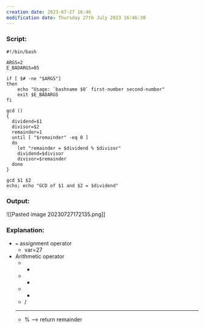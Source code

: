 ```yaml
---
creation date: 2023-07-27 16:46
modification date: Thursday 27th July 2023 16:46:30
---
```


### Script:[](https://tldp.org/LDP/abs/html/ops.html#GCD)

```
#!/bin/bash

ARGS=2
E_BADARGS=85

if [ $# -ne "$ARGS"]
then
    echo "Usage: `bashname $0` first-number second-number"
    exit $E_BADARGS
fi

gcd ()
{
  dividend=$1
  divisor=$2
  remainder=1
  until [ "$remainder" -eq 0 ]
  do 
	let "remainder = $dividend % $divisor"
	dividend=$divisor
	divisor=$remainder
  done
}

gcd $1 $2
echo; echo "GCD of $1 and $2 = $dividend"
```

### Output:

![[Pasted image 20230727172135.png]]

### Explanation:

* `=` assignment operator
	* var=27
* Arithmetic operator
	* +
	* -
	* *
	* /
	* **
	* % --> return remainder


